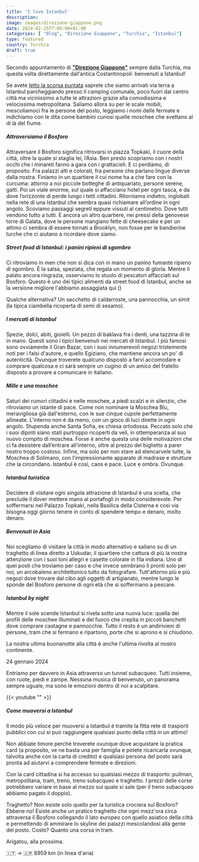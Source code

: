 ```yaml
---
title: 'I love Istanbul'
description: 
image: images/direzione-giappone.png
date: 2024-02-25T7:00:00+01:00
categories: [ "Blog", "Direzione Giappone", "Turchia", "Istanbul"]
type: featured   
country: Turchia
draft: true
---
```


Secondo appuntamento di **["Direzione Giappone"](/categories/direzione-giappone)** sempre dalla Turchia, ma questa volta direttamente dall’antica Costantinopoli: benvenuti a Istanbul! 

Se avete [letto la scorsa puntata](/blog/direzione-giappone-1-ultimi-giorni-in-europa) saprete che siamo arrivati via terra a Istanbul parcheggiando presso il camping comunale, poco fuori dal centro città ma vicinissimo a tutte le attrazioni grazie alla comodissima e velocissima metropolitana. 
Saliamo allora su per le scale mobili, mescoliamoci fra le persone del posto, leggiamo i nomi delle fermate e indichiamo con le dita come bambini curiosi quelle moschee che svettano al di là del fiume. 

##### Attraversiamo il Bosforo

Attraversare il Bosforo significa ritrovarsi in piazza Topkaki, il cuore della città, oltre la quale si staglia lei, l’Asia.
Ben presto scopriamo con i nostri occhi che i minareti fanno a gara con i grattacieli. E ci perdiamo, di proposito. Fra palazzi alti e colorati, fra persone che parlano lingue diverse dalla nostra. Finiamo in un quartiere il cui nome ha a che fare con la curcuma: attorno a noi piccole botteghe di antiquariato, persone serene, gatti. Poi un viale enorme, sul quale si affacciano hotel per ogni tasca, e da dove l’orizzonte di perde lungo i tetti cittadini. 
Ritorniamo indietro, inglobati nella rete di una Istanbul che sembra quasi richiamare all’ordine in ogni angolo. Scoviamo passaggi segreti eppure vissuti al centimetro. Dove tutti vendono tutto a tutti. E ancora un altro quartiere, nei pressi della genovese torre di Galata, dove le persone mangiano fette di cheesecake e per un attimo ci sembra di essere tornati a Brooklyn, non fosse per le bandierine turche che ci aiutano a ricordare dove siamo. 

##### Street food di Istanbul: i panini ripieni di sgombro 

Ci ritroviamo in men che non si dica con in mano un panino fumante ripieno di sgombro. È la salsa, speziata, che regala un momento di gloria. Mentre il palato ancora ringrazia, osserviamo lo stuolo di pescatori affacciati sul Bosforo. 
Questo è uno dei tipici alimenti da street food di Istanbul, anche se la versione migliore l'abbiamo assaggiata qui ()

Qualche alternativa? Un sacchetto di caldarroste, una pannocchia, un simit (la tipica ciambella ricoperta di semi di sesamo).

##### I mercati di Istanbul

Spezie, dolci, abiti, gioielli. Un pezzo di baklava fra i denti, una tazzina di te in mano. Questi sono i tipici benvenuti nei mercati di Istanbul. I più famosi sono ovviamente il Gran Bazar, con i suoi innumerevoli negozi tristemente noti per i falsi d'autore, e quello Egiziano, che mantiene ancora un po' di autenticità. Ovunque troverete qualcuno disposto a farvi accomodare e comprare qualcosa e ci sarà sempre un cugino di un amico del fratello disposto a provare a comunicare in italiano. 

##### Mille e una moschee

Saturi dei rumori cittadini è nelle moschee, a piedi scalzi e in silenzio, che ritroviamo un istante di pace. 
Come non nominare la Moschea Blu, meravigliosa già dall'esterno, con le sue cinque cupole perfettamente allineate. L'interno non è da meno, con un gioco di luci dirette in ogni angolo. 
Stupenda anche Santa Sofia, ex chiesa ortodossa. Peccato solo che i suoi dipinti siano stati purtroppo ricoperti da veli, in ottemperanza al suo nuovo compito di moschea. 
Forse è anche questa una delle motivazioni che ci fa desistere dall’entrare all’interno, oltre al prezzo del biglietto a parer nostro troppo costoso. 
Infine, ma solo per non stare ad elencarvele tutte, la Moschea di Solimano, con l'impressionante apparato di madrase e strutture che la circondano. 
Istanbul è così, caos e pace. Luce e ombra. Ovunque.

##### Istanbul turistica 

Decidere di visitare ogni singola attrazione di Istanbul è una scelta, che preclude il dover mettere mano al portafogli in modo considerevole. Per soffermarsi nel Palazzo Topkaki, nella Basilica della Cisterna e così via bisogna oggi giorno tenere in conto di spendere tempo e denaro, molto denaro. 

##### Benvenuti in Asia 

Noi scegliamo di visitare la città in modo alternativo e saliano su di un traghetto di linea diretto a Uskudar, il quartiere che cattura di più la nostra attenzione con i suoi toni allegri e casette colorate in fila indiana. Uno di quei posti che troviamo per caso e che invece sembrano lì pronti solo per noi, un arcobaleno architettonico tutto da fotografare.
Tutt'attorno più e più negozi dove trovare dal cibo agli oggetti di artigianato, mentre lungo le sponde del Bosforo persone di ogni età che si soffermano a pescare. 

##### Istanbul by night

Mentre il sole scende Istanbul si rivela sotto una nuova luce: quella dei profili delle moschee illuminati e del fuoco che crepita in piccoli banchetti dove comprare castagne e pannocchie. 
Tutto il resto è un andirivieni di persone, tram che si fermano e ripartono, porte che si aprono e si chiudono. 

La nostra ultima buonanotte alla città è anche l'ultima rivolta al nostro continente. 

24 gennaio 2024

Entriamo per davvero in Asia attraverso un tunnel subacqueo. Tutti insieme, con ruote, piedi e zampe. 
Nessuna musica di benvenuto, un panorama sempre uguale, ma sono le emozioni dentro di noi a scalpitare. 

{{< youtube "" >}}

##### Come muoversi a Istanbul

Il modo più veloce per muoversi a Istanbul è tramite la fitta rete di trasporti pubblici con cui si può raggiungere qualsiasi punto della città in un attimo!

Non abbiate timore perché troverete ovunque dove acquistare la pratica card (a proposito, ve ne basta una per famiglia e potete ricaricarla ovunque, talvolta anche con la carta di credito) e qualsiasi persona del posto sarà pronta ad aiutarvi a comprendere fermate e direzioni.

Con la card cittadina si ha accesso su qualsiasi mezzo di trasporto: pullman, metropolitana, tram, treno, treno subacqueo e traghetto. I prezzi delle corse potrebbero variare in base al mezzo sul quale si sale (per il treno subacqueo abbiamo pagato il doppio).

Traghetto? Non esiste solo quello per la turistica crociera sul Bosforo? 
Ebbene no! Esiste anche un pratico traghetto che ogni mezz'ora circa attraversa il Bosforo collegando il lato europeo con quello asiatico della città e permettendo di ammirare lo skyline dei palazzi mescolandosi alla gente del posto. Costo? Quanto una corsa in tram. 


Arigatou, alla prossima.

🇮🇹 → 🇯🇵 8959 km (in linea d'aria)